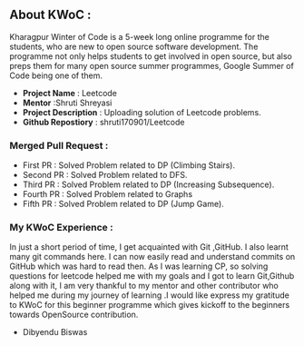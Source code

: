 ## About KWoC :
Kharagpur Winter of Code is a 5-week long online programme for the students, who are new to open source software development. The programme not only helps students to get involved in open source, but also preps them for many open source summer programmes, Google Summer of Code being one of them.
                         
- **Project Name** : Leetcode             
- **Mentor** :Shruti Shreyasi              
- **Project Description** : Uploading solution of Leetcode problems.                 
- **Github Repostiory** :
shruti170901/Leetcode           

### Merged Pull Request :
- First PR : Solved Problem related to DP (Climbing Stairs).
- Second PR : Solved Problem related to DFS.
- Third PR : Solved Problem related to DP (Increasing Subsequence).
- Fourth PR : Solved Problem related to Graphs
- Fifth PR : Solved Problem related to DP (Jump Game).

### My KWoC Experience :
In just a short period of time, I get acquainted with Git ,GitHub. I also learnt many git commands here. I can now easily read and understand commits on GitHub which was hard to read then. As I was learning CP, so solving questions for leetcode helped me with my goals and I got to learn Git,Github along with it, I am very thankful to my mentor and other contributor who helped me during my journey of learning .I would like express my gratitude to KWoC for this beginner programme which gives kickoff to the beginners towards OpenSource contribution.


   - Dibyendu Biswas
